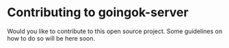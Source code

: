 # Contributing to goingok-server

Would you like to contribute to this open source project. Some guidelines on how to do so will be here soon.
